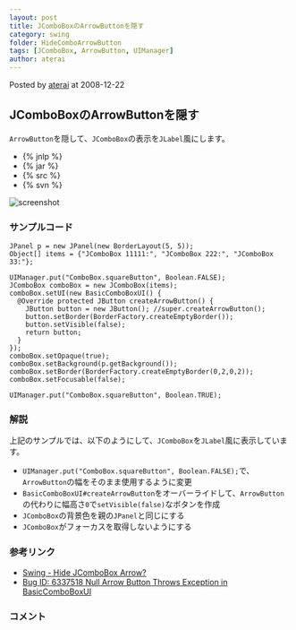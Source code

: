 ```yaml
---
layout: post
title: JComboBoxのArrowButtonを隠す
category: swing
folder: HideComboArrowButton
tags: [JComboBox, ArrowButton, UIManager]
author: aterai
---
```


Posted by [aterai](http://terai.xrea.jp/aterai.html) at 2008-12-22

## JComboBoxのArrowButtonを隠す
`ArrowButton`を隠して、`JComboBox`の表示を`JLabel`風にします。

- {% jnlp %}
- {% jar %}
- {% src %}
- {% svn %}

<!-- dummy comment line for breaking list -->

![screenshot](https://lh6.ggpht.com/_9Z4BYR88imo/TQTN0Yp0GRI/AAAAAAAAAbY/WvXw5vm2_LI/s800/HideComboArrowButton.png)

### サンプルコード
<pre class="prettyprint"><code>JPanel p = new JPanel(new BorderLayout(5, 5));
Object[] items = {"JComboBox 11111:", "JComboBox 222:", "JComboBox 33:"};

UIManager.put("ComboBox.squareButton", Boolean.FALSE);
JComboBox comboBox = new JComboBox(items);
comboBox.setUI(new BasicComboBoxUI() {
  @Override protected JButton createArrowButton() {
    JButton button = new JButton(); //super.createArrowButton();
    button.setBorder(BorderFactory.createEmptyBorder());
    button.setVisible(false);
    return button;
  }
});
comboBox.setOpaque(true);
comboBox.setBackground(p.getBackground());
comboBox.setBorder(BorderFactory.createEmptyBorder(0,2,0,2));
comboBox.setFocusable(false);

UIManager.put("ComboBox.squareButton", Boolean.TRUE);
</code></pre>

### 解説
上記のサンプルでは、以下のようにして、`JComboBox`を`JLabel`風に表示しています。

- `UIManager.put("ComboBox.squareButton", Boolean.FALSE);`で、`ArrowButton`の幅をそのまま使用するように変更
- `BasicComboBoxUI#createArrowButton`をオーバーライドして、`ArrowButton`の代わりに幅高さ`0`で`setVisible(false)`なボタンを作成
- `JComboBox`の背景色を親の`JPanel`と同じにする
- `JComboBox`がフォーカスを取得しないようにする

<!-- dummy comment line for breaking list -->

### 参考リンク
- [Swing - Hide JComboBox Arrow?](https://forums.oracle.com/thread/1359216)
- [Bug ID: 6337518 Null Arrow Button Throws Exception in BasicComboBoxUI](http://bugs.sun.com/bugdatabase/view_bug.do?bug_id=6337518)

<!-- dummy comment line for breaking list -->

### コメント
